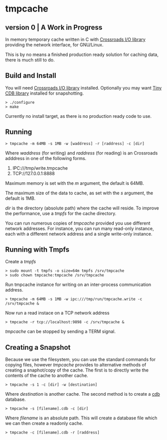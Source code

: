 tmpcache
========
version 0 | A Work in Progress
---------

In memory temporary cache written in C with 
[Crossroads I/O library](http://www.crossroads.io) providing the network
interface, for GNU/Linux.

This is by no means a finished production ready solution for caching data,
there is much still to do. 

Build and Install
------------------

You will need [Crossroads I/O library](http://www.crossroads.io) installed. 
Optionally you may want [Tiny CDB library](http://www.corpit.ru/mjt/tinycdb.html) installed for snapshotting. 

    > ./configure
    > make

Currently no install target, as there is no production ready code to use.

Running
----------------

    > tmpcache -m 64MB -s 1MB -w [waddress] -r [raddress] -c [dir]

Where _waddress_ (for writing) and _raddress_ (for reading) is 
an Crossroads adddress in one of the following forms.

1. IPC:///tmp/write.tmpcache
2. TCP://127.0.0.1:8888 

Maximum memory is set with the _m_ argument, the default is 64MB. 

The maximum size of the data to cache, as set with the _s_ argument, the
default is 1MB. 

_dir_ is the directory (absolute path) where the cache will reside. To 
improve the performance, use a *tmpfs* for the cache directory. 

You can run numerous copies of *tmpcache* provided you use different network addresses. For instance, you can run many read-only instance, each with a different network address and a single write-only instance. 

Running with Tmpfs
-------------------

Create a *tmpfs* 

    > sudo mount -t tmpfs -o size=64m tmpfs /srv/tmpcache
    > sudo chown tmpcache:tmpcache /srv/tmpcache

Run tmpcache instance for writing on an inter-process communication address.

    > tmpcache -m 64MB -s 1MB -w ipc:///tmp/run/tmpcache.write -c /srv/tmpcache &

Now run a read instace on a TCP network address

    > tmpcache -r tcp://localhost:9898 -c /srv/tmpcache &
 
*tmpcache* can be stopped by sending a TERM signal. 

Creating a Snapshot
--------------------

Because we use the filesystem, you can use the standard commands for copying
files, however *tmpcache* provides to alternative methods of creating a
snaphot/copy of the cache. The first is to directly write the contents of
the cache to another cache.

    > tmpcache -s 1 -c [dir] -w [destination]

Where _destination_ is another cache. The second method is to create a 
[cdb](http://www.corpit.ru/mjt/tinycdb.html#intro) database.

    > tmpcache -s [filename].cdb -c [dir]

Where _filename_ is an absolute path. This will create a database file which
we can then create a readonly cache. 

    > tmpcache -c [filename].cdb -r [raddress]
 
 
<script src="https://gist.github.com/4658985.js"></script>
